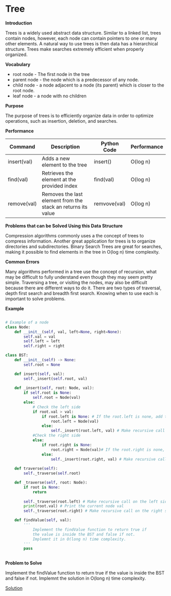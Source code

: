 # Tree

**Introduction**

Trees is a widely used abstract data structure. Similar to a linked list, trees contain nodes, however, each node can contain pointers to one or many other elements. A natural way to use trees is then data has a hierarchical structure. Trees make searches extremely efficient when properly organized.


**Vocabulary**

* root node - The first node in the tree
* parent node - the node which is a predecessor of any node. 
* child node -  a node adjacent to a node (its parent) which is closer to the root node.
* leaf node - a node with no children

**Purpose**

The purpose of trees is to efficiently organize data in order to optimize operations, such as insertion, deletion, and searches. 

**Performance**
  
|Command    |Description   | Python Code| Performance|
|-----------|--------------|------------|------------|
|insert(val) |Adds a new element to the tree  | insert()   | O(log n)       |
|find(val) |Retrieves the element at the provided index   | find(val)      | O(log n)
|remove(val) |Removes the last element from the stack an returns its value   | remvove(val)      | O(log n)       |
 
**Problems that can be Solved Using this Data Structure**

 Compression algorithms commonly uses a the concept of trees to compress information. Another great application for trees is to organize directories and subdirectories. Binary Search Trees are great for searches, making it possible to find elements in the tree in O(log n) time complexity.

**Common Errors**

 Many algorithms performed in a tree use the concept of recursion, what may be difficult to fully understand even though they may seem pretty simple. Traversing a tree, or visiting the nodes, may also be difficult because there are different ways to do it. There are two types of traversal, depth first search and breadth first search. Knowing when to use each is important to solve problems.


**Example**

```python

# Example of a node
class Node:
    def __init__(self, val, left=None, right=None):
        self.val = val
        self.left = left
        self.right = right

class BST:
    def __init__(self) -> None:
        self.root = None

    def insert(self, val):
        self._insert(self.root, val)
    
    def _insert(self, root: Node, val):
        if self.root is None:
            self.root = Node(val)
        else:
            # Check the left side
            if root.val > val:
                if root.left is None: # If the root.left is none, add the node to the left node
                    root.left = Node(val)
                else:
                    self._insert(root.left, val) # Make recursive call on the left side
            #Check the right side
            else:
                if root.right is None:
                    root.right = Node(val)# If the root.right is none, add the node to the roght node
                else:
                    self._insert(root.right, val) # Make recursive call on the roght side
    
    def traverse(self):
        self._traverse(self.root)

    def _traverse(self, root: Node):
        if root is None:
            return
        
        self._traverse(root.left) # Make recursive call on the left side
        print(root.val) # Print the current node val
        self._traverse(root.right) # Make recursive call on the right side

    def findValue(self, val):
        '''
            Implement the findValue function to return true if
            the value is inside the BST and false if not.
            Implemnt it in O(long n) time complexity.
        '''
        pass
        
```

**Problem to Solve**

Implement the findValue function to return true if the value is inside the BST and false if not. Implemnt the solution in O(long n) time complexity.

[Solution](binary_search_tree_solution.py)